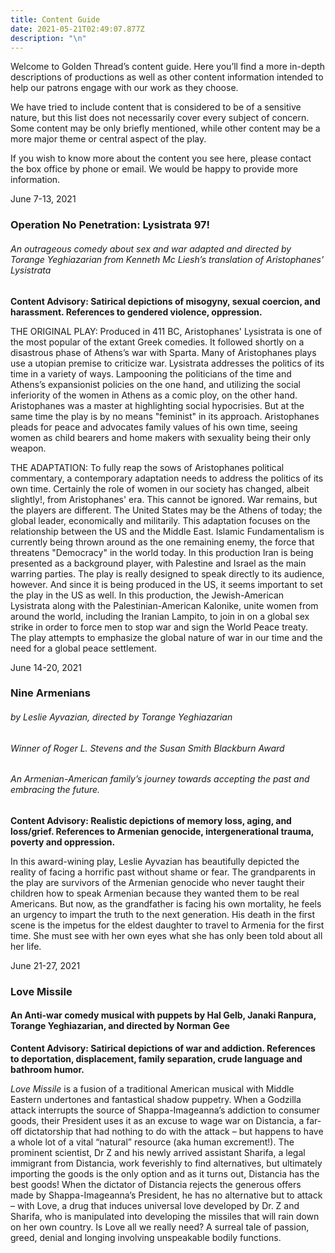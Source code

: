 ```yaml
---
title: Content Guide
date: 2021-05-21T02:49:07.877Z
description: "\n"
---
```

Welcome to Golden Thread’s content guide. Here you’ll find a more in-depth descriptions of productions as well as other content information intended to help our patrons engage with our work as they choose.

We have tried to include content that is considered to be of a sensitive nature, but this list does not necessarily cover every subject of concern. Some content may be only briefly mentioned, while other content may be a more major theme or central aspect of the play.

If you wish to know more about the content you see here, please contact the box office by phone or email. We would be happy to provide more information.

<!--StartFragment-->

June 7-13, 2021

### Operation No Penetration: Lysistrata 97!

###### An outrageous comedy about sex and war adapted and directed by Torange Yeghiazarian from Kenneth Mc Liesh’s translation of Aristophanes' Lysistrata

<!--EndFragment-->

<!--StartFragment-->

**Content Advisory: Satirical depictions of misogyny, sexual coercion, and harassment. References to gendered violence, oppression.**

THE ORIGINAL PLAY: Produced in 411 BC, Aristophanes' Lysistrata is one of the most popular of the extant Greek comedies. It followed shortly on a disastrous phase of Athens’s war with Sparta. Many of Aristophanes plays use a utopian premise to criticize war. Lysistrata addresses the politics of its time in a variety of ways. Lampooning the politicians of the time and Athens’s expansionist policies on the one hand, and utilizing the social inferiority of the women in Athens as a comic ploy, on the other hand. Aristophanes was a master at highlighting social hypocrisies. But at the same time the play is by no means "feminist" in its approach. Aristophanes pleads for peace and advocates family values of his own time, seeing women as child bearers and home makers with sexuality being their only weapon.

THE ADAPTATION: To fully reap the sows of Aristophanes political commentary, a contemporary adaptation needs to address the politics of its own time. Certainly the role of women in our society has changed, albeit slightly!, from Aristophanes' era. This cannot be ignored. War remains, but the players are different. The United States may be the Athens of today; the global leader, economically and militarily. This adaptation focuses on the relationship between the US and the Middle East. Islamic Fundamentalism is currently being thrown around as the one remaining enemy, the force that threatens "Democracy" in the world today. In this production Iran is being presented as a background player, with Palestine and Israel as the main warring parties. The play is really designed to speak directly to its audience, however. And since it is being produced in the US, it seems important to set the play in the US as well. In this production, the Jewish-American Lysistrata along with the Palestinian-American Kalonike, unite women from around the world, including the Iranian Lampito, to join in on a global sex strike in order to force men to stop war and sign the World Peace treaty. The play attempts to emphasize the global nature of war in our time and the need for a global peace settlement.

<!--EndFragment-->

<!--StartFragment-->

June 14-20, 2021

### Nine Armenians

###### by Leslie Ayvazian, directed by Torange Yeghiazarian

###### Winner of Roger L. Stevens and the Susan Smith Blackburn Award

###### An Armenian-American family’s journey towards accepting the past and embracing the future.

<!--EndFragment-->

<!--StartFragment-->

**Content Advisory: Realistic depictions of memory loss, aging, and loss/grief. References to Armenian genocide, intergenerational trauma, poverty and oppression.**

In this award-wining play, Leslie Ayvazian has beautifully depicted the reality of facing a horrific past without shame or fear. The grandparents in the play are survivors of the Armenian genocide who never taught their children how to speak Armenian because they wanted them to be real Americans. But now, as the grandfather is facing his own mortality, he feels an urgency to impart the truth to the next generation. His death in the first scene is the impetus for the eldest daughter to travel to Armenia for the first time. She must see with her own eyes what she has only been told about all her life.

<!--EndFragment-->

<!--StartFragment-->

June 21-27, 2021

### Love Missile

#### An Anti-war comedy musical with puppets by Hal Gelb, Janaki Ranpura, Torange Yeghiazarian, and directed by Norman Gee

<!--EndFragment-->

<!--StartFragment-->

**Content Advisory: Satirical depictions of war and addiction. References to deportation, displacement, family separation, crude language and bathroom humor.**

*Love Missile* is a fusion of a traditional American musical with Middle Eastern undertones and fantastical shadow puppetry. When a Godzilla attack interrupts the source of Shappa-Imageanna’s addiction to consumer goods, their President uses it as an excuse to wage war on Distancia, a far-off dictatorship that had nothing to do with the attack – but happens to have a whole lot of a vital “natural” resource (aka human excrement!). The prominent scientist, Dr Z and his newly arrived assistant Sharifa, a legal immigrant from Distancia, work feverishly to find alternatives, but ultimately importing the goods is the only option and as it turns out, Distancia has the best goods! When the dictator of Distancia rejects the generous offers made by Shappa-Imageanna’s President, he has no alternative but to attack – with Love, a drug that induces universal love developed by Dr. Z and Sharifa, who is manipulated into developing the missiles that will rain down on her own country. Is Love all we really need? A surreal tale of passion, greed, denial and longing involving unspeakable bodily functions.

<!--EndFragment-->